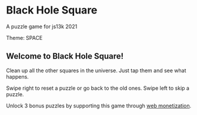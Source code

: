 # Black Hole Square

A puzzle game for js13k 2021

Theme: SPACE

## Welcome to Black Hole Square!

Clean up all the other squares in the universe. Just tap them and see what happens.

Swipe right to reset a puzzle or go back to the old ones. Swipe left to skip a puzzle.

Unlock 3 bonus puzzles by supporting this game through [web monetization](https://webmonetization.org/).
